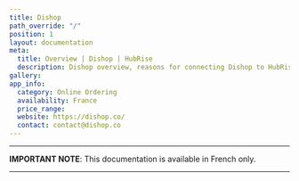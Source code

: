 ```yaml
---
title: Dishop
path_override: "/"
position: 1
layout: documentation
meta:
  title: Overview | Dishop | HubRise
  description: Dishop overview, reasons for connecting Dishop to HubRise and summary of integrated features. Synchronise data between Dishop, your EPOS and your other apps.
gallery: 
app_info:
  category: Online Ordering
  availability: France
  price_range: 
  website: https://dishop.co/
  contact: contact@dishop.co
---
```


---

**IMPORTANT NOTE**: This documentation is available <Link to="/fr/apps/dishop" addLocalePrefix={false}>in French only</Link>.

---
